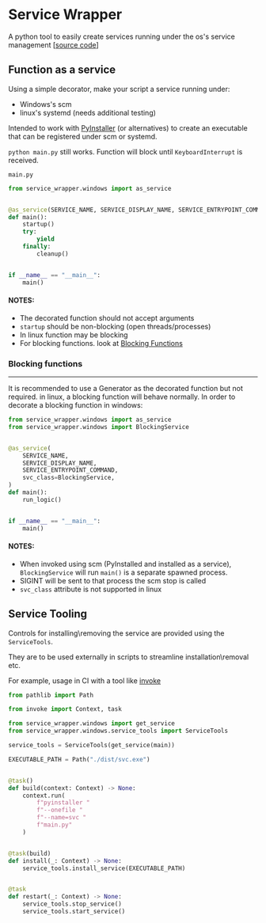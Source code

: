 # Service Wrapper

A python tool to easily create services running under the os's service management
[[source code](https://github.com/ofekengel/pyservice-wrapper)]

## Function as a service
Using a simple decorator, make your script a service running under:
- Windows's scm
- linux's systemd (needs additional testing)


Intended to work with [PyInstaller](https://pyinstaller.org/en/stable/) 
(or alternatives) to create an executable that can be registered under scm or systemd.

`python main.py` still works. Function will block until `KeyboardInterrupt` is received.

`main.py`

```python
from service_wrapper.windows import as_service


@as_service(SERVICE_NAME, SERVICE_DISPLAY_NAME, SERVICE_ENTRYPOINT_COMMAND)
def main():
    startup()
    try:
        yield
    finally:
        cleanup()


if __name__ == "__main__":
    main()
```

#### NOTES:
- The decorated function should not accept arguments
- `startup` should be non-blocking (open threads/processes)
- In linux function may be blocking
- For blocking functions. look at [Blocking Functions](#blocking-functions)

### Blocking functions

----
It is recommended to use a Generator as the decorated function but not required.
in linux, a blocking function will behave normally.
In order to decorate a blocking function in windows:

```python
from service_wrapper.windows import as_service
from service_wrapper.windows import BlockingService


@as_service(
    SERVICE_NAME,
    SERVICE_DISPLAY_NAME,
    SERVICE_ENTRYPOINT_COMMAND,
    svc_class=BlockingService,
)
def main():
    run_logic()


if __name__ == "__main__":
    main()

```
#### NOTES:
- When invoked using scm (PyInstalled and installed as a service), `BlockingService`
will run `main()` is a separate spawned process.
- SIGINT will be sent to that process the scm stop is called
- `svc_class` attribute is not supported in linux

## Service Tooling
Controls for installing\removing the service are provided using the `ServiceTools`.

They are to be used externally in scripts to streamline installation\removal etc.

For example, usage in CI with a tool like [invoke](https://www.pyinvoke.org/)

```python
from pathlib import Path

from invoke import Context, task

from service_wrapper.windows import get_service
from service_wrapper.windows.service_tools import ServiceTools

service_tools = ServiceTools(get_service(main))

EXECUTABLE_PATH = Path("./dist/svc.exe")


@task()
def build(context: Context) -> None:
    context.run(
        f"pyinstaller "
        f"--onefile "
        f"--name=svc "
        f"main.py"
    )


@task(build)
def install(_: Context) -> None:
    service_tools.install_service(EXECUTABLE_PATH)


@task
def restart(_: Context) -> None:
    service_tools.stop_service()
    service_tools.start_service()

```



